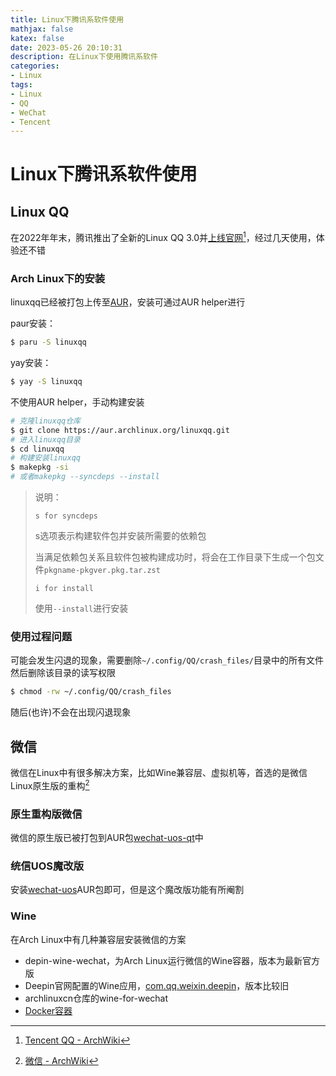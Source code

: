 ```yaml
---
title: Linux下腾讯系软件使用
mathjax: false
katex: false
date: 2023-05-26 20:10:31
description: 在Linux下使用腾讯系软件
categories:
- Linux
tags:
- Linux
- QQ
- WeChat
- Tencent
---
```


# Linux下腾讯系软件使用

## Linux QQ

在2022年年末，腾讯推出了全新的Linux QQ 3.0并[上线官网](https://im.qq.com/linuxqq/download.html)[^1]，经过几天使用，体验还不错

[^1]: [Tencent QQ - ArchWiki](https://wiki.archlinux.org/title/Tencent_QQ)

### Arch Linux下的安装

linuxqq已经被打包上传至[AUR](https://aur.archlinux.org/packages/linuxqq)，安装可通过AUR helper进行

paur安装：
```sh
$ paru -S linuxqq
```

yay安装：
```sh
$ yay -S linuxqq
```

不使用AUR helper，手动构建安装
```sh
# 克隆linuxqq仓库
$ git clone https://aur.archlinux.org/linuxqq.git
# 进入linuxqq目录
$ cd linuxqq
# 构建安装linuxqq
$ makepkg -si
# 或者makepkg --syncdeps --install
```

> 说明：
>
> `s for syncdeps`
>
> s选项表示构建软件包并安装所需要的依赖包
> 
> 当满足依赖包关系且软件包被构建成功时，将会在工作目录下生成一个包文件`pkgname-pkgver.pkg.tar.zst`
>
> `i for install`
>
> 使用`--install`进行安装

### 使用过程问题

可能会发生闪退的现象，需要删除`~/.config/QQ/crash_files/`目录中的所有文件然后删除该目录的读写权限

```sh
$ chmod -rw ~/.config/QQ/crash_files
```
随后(也许)不会在出现闪退现象

## 微信

微信在Linux中有很多解决方案，比如Wine兼容层、虚拟机等，首选的是微信Linux原生版的重构[^2]

[^2]: [微信 - ArchWiki](https://wiki.archlinuxcn.org/wiki/%E5%BE%AE%E4%BF%A1)

### 原生重构版微信

微信的原生版已被打包到AUR包[wechat-uos-qt](https://aur.archlinux.org/packages/wechat-uos-qt)中

### 统信UOS魔改版

安装[wechat-uos](https://aur.archlinux.org/packages/wechat-uos/)AUR包即可，但是这个魔改版功能有所阉割

### Wine

在Arch Linux中有几种兼容层安装微信的方案
- depin-wine-wechat，为Arch Linux运行微信的Wine容器，版本为最新官方版
- Deepin官网配置的Wine应用，[com.qq.weixin.deepin](https://aur.archlinux.org/packages/com.qq.weixin.deepin/)，版本比较旧
- archlinuxcn仓库的wine-for-wechat
- [Docker容器](https://github.com/huan/docker-wechat)
